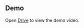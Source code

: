 
## Demo
Open [Drive](https://drive.google.com/file/d/1fsYrXmvc1m5GxqV33TfVD26vQ025Lmxx/view?usp=sharing) to view the demo video.


